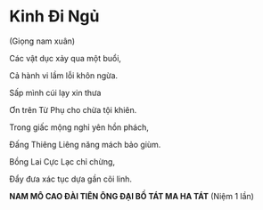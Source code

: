 ---
---

# Kinh Đi Ngủ

(Giọng nam xuân)

<!-- ```
    Các vật dục xảy qua một buổi,

Cả hành vi lầm lỗi khôn ngừa.

    Sấp mình cúi lạy xin thưa

Ơn trên Từ Phụ cho chừa tội khiên.

    Trong giấc mộng nghỉ yên hồn phách,

Đấng Thiêng Liêng năng mách bảo giùm.

    Bồng Lai Cực Lạc chỉ chừng,

Đẩy đưa xác tục dựa gần cõi linh.
``` -->

Các vật dục xảy qua một buổi,

Cả hành vi lầm lỗi khôn ngừa.

Sấp mình cúi lạy xin thưa

Ơn trên Từ Phụ cho chừa tội khiên.

Trong giấc mộng nghỉ yên hồn phách,

Đấng Thiêng Liêng năng mách bảo giùm.

Bồng Lai Cực Lạc chỉ chừng,

Đẩy đưa xác tục dựa gần cõi linh.

**NAM MÔ CAO ĐÀI TIÊN ÔNG ĐẠI BỒ TÁT MA HA TÁT** (Niệm 1 lần)
